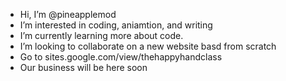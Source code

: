 -  Hi, I’m @pineapplemod
-  I’m interested in coding, aniamtion, and writing
-  I’m currently learning more about code.
-  I’m looking to collaborate on a new website basd from scratch
-  Go to sites.google.com/view/thehappyhandclass
-  Our business will be here soon

<!---
pineapplemod/pineapplemod is a ✨ special ✨ repository because its `README.md` (this file) appears on your GitHub profile.
You can click the Preview link to take a look at your changes.
--->
